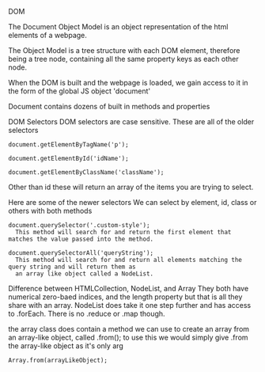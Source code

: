DOM

  The Document Object Model is an object representation of the html elements of a webpage.

  The Object Model is a tree structure with each DOM element, therefore being a tree node, containing all the same property keys as each other node.

  When the DOM is built and the webpage is loaded, we gain access to it in the form of the global JS object 'document'

  Document contains dozens of built in methods and properties

DOM Selectors
  DOM selectors are case sensitive.
  These are all of the older selectors

    document.getElementByTagName('p');

    document.getElementById('idName');

    document.getElementByClassName('className');
  
  Other than id these will return an array of the items you are trying to select.

  Here are some of the newer selectors
  We can select by element, id, class or others with both methods

    document.querySelector('.custom-style');
      This method will search for and return the first element that matches the value passed into the method.

    document.querySelectorAll('queryString');
      This method will search for and return all elements matching the query string and will return them as 
      an array like object called a NodeList.

Difference between HTMLCollection, NodeList, and Array
  They both have numerical zero-baed indices, and the length property but that is all they share with an array. 
  NodeList does take it one step further and has access to .forEach. There is no .reduce or .map though.

  the array class does contain a method we can use to create an array from an array-like object, called .from();
  to use this we would simply give .from the array-like object as it's only arg

    Array.from(arrayLikeObject);


    